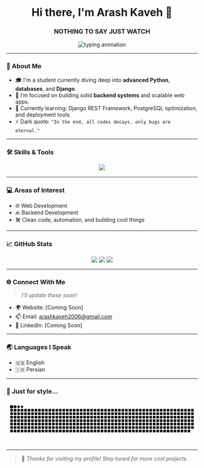 <h1 align="center">Hi there, I'm Arash Kaveh 👋</h1>
<h3 align="center">NOTHING TO SAY JUST WATCH</h3>

<div align="center">
  <img src="https://readme-typing-svg.demolab.com?font=Fira+Code&weight=500&size=22&pause=1000&color=00FFCC&center=true&vCenter=true&width=700&lines=%3E+Hi%2C+I'm+Arash+Kaveh...;class+BackendDeveloper%3A;++++def+__init__(self)%3A;++++++++learn('Python'%2C+'Django'%2C+'Databases');++++def+build(self)%3A;++++++++return+'Clean+%26+Powerful+APIs';#+Just+watch+%26+enjoy+the+code+flow+%F0%9F%94%A5" alt="typing animation" />
</div>


---

### 🧠 About Me
- 🎓 I'm a student currently diving deep into **advanced Python**, **databases**, and **Django**.
- 🔭 I’m focused on building solid **backend systems** and scalable web apps.
- 🌱 Currently learning: Django REST Framework, PostgreSQL optimization, and deployment tools.
- ⚡ Dark quote: `"In the end, all codes decays. only bugs are eternal."`

---

### 🛠️ Skills & Tools

<div align="center">
  <img src="https://skillicons.dev/icons?i=python,django,postgresql,html,docker,css,git,github,vscode,pycharm&theme=dark" />
</div>

---

### 💻 Areas of Interest
- 🌐 Web Development  
- 🔙 Backend Development  
- 🛠️ Clean code, automation, and building cool things

---

### 📈 GitHub Stats

<div align="center">
  <img src="https://github-readme-stats.vercel.app/api?username=arashkaveh&show_icons=true&theme=tokyonight&hide_border=true" />
  <img src="https://github-readme-streak-stats.herokuapp.com?user=arashkaveh&theme=tokyonight&hide_border=true" />
  <img src="https://github-readme-stats.vercel.app/api/top-langs/?username=arashkaveh&layout=compact&theme=tokyonight&hide_border=true" />
</div>

---

### 🌐 Connect With Me

> *I'll update these soon!*

- 🌍 Website: [Coming Soon]
- 📫 Email: arashkaveh2006@gmail.com
- 💼 LinkedIn: [Coming Soon]

---

### 🌏 Languages I Speak
- 🇬🇧 English  
- 🇮🇷 Persian

---

### 🎨 Just for style...

<div align="center">
  <img src="https://raw.githubusercontent.com/platane/snk/output/github-contribution-grid-snake-dark.svg" alt="snake animation" />
</div>

---

> 🚀 *Thanks for visiting my profile! Stay tuned for more cool projects.*

